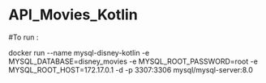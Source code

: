 # API_Movies_Kotlin

#To run :

docker run --name mysql-disney-kotlin -e MYSQL_DATABASE=disney_movies -e MYSQL_ROOT_PASSWORD=root -e MYSQL_ROOT_HOST=172.17.0.1 -d -p 3307:3306 mysql/mysql-server:8.0
